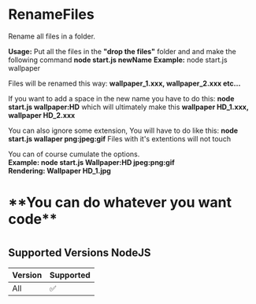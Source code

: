 # RenameFiles

Rename all files in a folder.

**Usage:** Put all the files in the **"drop the files"** folder and and make the following command **node start.js newName**
**Example:** node start.js wallpaper

Files will be renamed this way: **wallpaper_1.xxx, wallpaper_2.xxx etc...**

If you want to add a space in the new name you have to do this: **node start.js wallpaper:HD** which will ultimately make this 
**wallpaper HD_1.xxx, wallpaper HD_2.xxx**

You can also ignore some extension, You will have to do like this: **node start.js wallaper png:jpeg:gif** Files with it's extentions will not touch

You can of course cumulate the options.
<br>
**Example: node start.js Wallpaper:HD jpeg:png:gif**
<br>
**Rendering: Wallpaper HD_1.jpg**
<br>
<h1>**You can do whatever you want code**<h1>
  
## Supported Versions NodeJS

| Version | Supported          |
| ------- | ------------------ |
| All  | :white_check_mark: |
